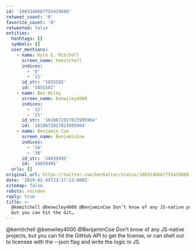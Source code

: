```yaml
---
id: '1083140667755429888'
retweet_count: '0'
favorite_count: '0'
retweeted: false
entities:
  hashtags: []
  symbols: []
  user_mentions:
    - name: Kyle E. Mitchell
      screen_name: kemitchell
      indices:
        - '0'
        - '11'
      id_str: '5855502'
      id: '5855502'
    - name: Ben Wiley
      screen_name: benwiley4000
      indices:
        - '12'
        - '25'
      id_str: '1610672817023995904'
      id: '1610672817023995904'
    - name: Benjamin Coe
      screen_name: BenjaminCoe
      indices:
        - '26'
        - '38'
      id_str: '24659495'
      id: '24659495'
  urls: []
original_url: https://twitter.com/benbalter/status/1083140667755429888
date: '2019-01-09T23:17:13.000Z'
sitemap: false
robots: noindex
reply: true
title: >-
  @kemitchell @benwiley4000 @BenjaminCoe Don’t know of any JS-native projects,
  but you can hit the Git…
---
```


@kemitchell @benwiley4000 @BenjaminCoe Don’t know of any JS-native projects, but you can hit the GitHub API to get the license, or can shell out to licensee with the --json flag and write the logic in JS.